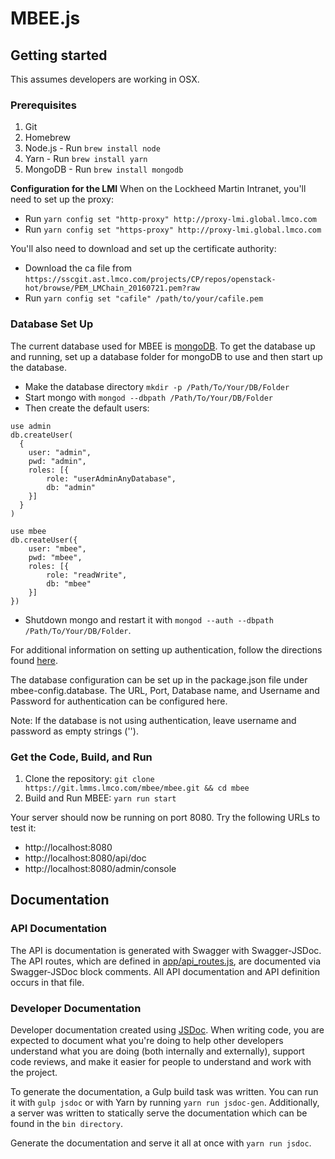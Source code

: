 # MBEE.js

## Getting started
This assumes developers are working in OSX.

### Prerequisites

1. Git
2. Homebrew
3. Node.js - Run `brew install node`
4. Yarn - Run `brew install yarn`
5. MongoDB - Run `brew install mongodb`

**Configuration for the LMI**
When on the Lockheed Martin Intranet, you'll need to set up the proxy:

- Run `yarn config set "http-proxy" http://proxy-lmi.global.lmco.com`
- Run `yarn config set "https-proxy" http://proxy-lmi.global.lmco.com`

You'll also need to download and set up the certificate authority:

- Download the ca file from `https://sscgit.ast.lmco.com/projects/CP/repos/openstack-hot/browse/PEM_LMChain_20160721.pem?raw`
- Run `yarn config set "cafile" /path/to/your/cafile.pem`

### Database Set Up
The current database used for MBEE is [mongoDB](https://www.mongodb.com/). To 
get the database up and running, set up a database folder for mongoDB to use and
then start up the database.

- Make the database directory `mkdir -p /Path/To/Your/DB/Folder`
- Start mongo with `mongod --dbpath /Path/To/Your/DB/Folder`
- Then create the default users:

```mongodb
use admin
db.createUser(
  {
    user: "admin",
    pwd: "admin",
    roles: [{ 
        role: "userAdminAnyDatabase", 
        db: "admin" 
    }]
  }
)

use mbee
db.createUser({
    user: "mbee", 
    pwd: "mbee", 
    roles: [{
        role: "readWrite", 
        db: "mbee"
    }]
})
```

- Shutdown mongo and restart it with `mongod --auth --dbpath /Path/To/Your/DB/Folder`.

For additional information on setting up authentication, follow the directions 
found [here](https://docs.mongodb.com/manual/tutorial/enable-authentication/).

The database configuration can be set up in the package.json file under 
mbee-config.database. The URL, Port, Database name, and Username and Password 
for authentication can be configured here.

Note: If the database is not using authentication, leave username and password 
as empty strings ('').

### Get the Code, Build, and Run 
1. Clone the repository: `git clone https://git.lmms.lmco.com/mbee/mbee.git && cd mbee`
2. Build and Run MBEE: `yarn run start`

Your server should now be running on port 8080. Try the following URLs to test 
it:

- http://localhost:8080
- http://localhost:8080/api/doc
- http://localhost:8080/admin/console


## Documentation

### API Documentation
The API is documentation is generated with Swagger with Swagger-JSDoc.
The API routes, which are defined in [app/api_routes.js](app/api_routes.js),
are documented via Swagger-JSDoc block comments. All API documentation and 
API definition occurs in that file.

### Developer Documentation 
Developer documentation created using [JSDoc](http://usejsdoc.org/). When
writing code, you are expected to document what you're doing to help other
developers understand what you are doing (both internally and externally), 
support code reviews, and make it easier for people to understand and work with
the project.

To generate the documentation, a Gulp build task was written. You can run it 
with `gulp jsdoc` or with Yarn by running `yarn run jsdoc-gen`. Additionally,
a server was written to statically serve the documentation which can be found
in the `bin directory`.

Generate the documentation and serve it all at once with `yarn run jsdoc`.
